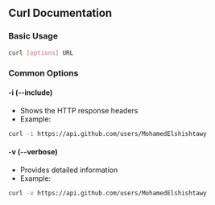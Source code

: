 ## Curl Documentation

### Basic Usage
```bash
curl [options] URL
```

### Common Options

#### -i (--include)
- Shows the HTTP response headers 
- Example:
```bash
curl -i https://api.github.com/users/MohamedElshishtawy
```

#### -v (--verbose)
- Provides detailed information
- Example:
```bash
curl -v https://api.github.com/users/MohamedElshishtawy
```
